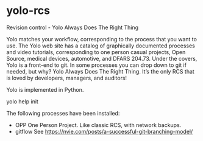 # yolo-rcs
Revision control - Yolo Always Does The Right Thing

Yolo matches your workflow, corresponding to the process that you want
to use. The Yolo web site has a catalog of graphically documented 
processes and video tutorials, corresponding to one person casual 
projects, Open Source, medical devices, automotive, and DFARS 204.73.
Under the covers, Yolo is a front-end to git. In some processes 
you can drop down to git if needed, but why? 
Yolo Always Does The Right Thing. 
It’s the only RCS that is loved by developers, managers, and auditors!

Yolo is implemented in Python.

yolo help init

The following processes have been installed:
 - OPP One Person Project. Like classic RCS, with network backups.
 - gitflow See https://nvie.com/posts/a-successful-git-branching-model/

